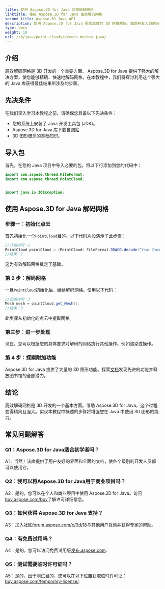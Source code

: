 ```yaml
---
title: 使用 Aspose.3D for Java 高效解码网格
linktitle: 使用 Aspose.3D for Java 高效解码网格
second_title: Aspose.3D Java API
description: 使用 Aspose.3D for Java 探索高效的 3D 网格解码。面向开发人员的分步教程。
type: docs
weight: 10
url: /zh/java/point-clouds/decode-meshes-java/
---
```

## 介绍

高效解码网格是 3D 开发的一个重要方面。 Aspose.3D for Java 提供了强大的解决方案，使您能够精确、快速地解码网格。在本教程中，我们将探讨利用这个强大的 Java 库获得最佳结果所涉及的步骤。

## 先决条件

在我们深入学习本教程之前，请确保您具备以下先决条件：

- 您的系统上安装了 Java 开发工具包 (JDK)。
-  Aspose.3D for Java 库下载自[网站](https://releases.aspose.com/3d/java/).
- 3D 图形概念的基础知识。

## 导入包

首先，在您的 Java 项目中导入必要的包。将以下行添加到您的代码中：

```java
import com.aspose.threed.FileFormat;
import com.aspose.threed.PointCloud;


import java.io.IOException;
```

## 使用 Aspose.3D for Java 解码网格

### 步骤一：初始化点云

首先初始化一个`PointCloud`目的。以下代码片段演示了此步骤：

```java
//开始时间：1
PointCloud pointCloud = (PointCloud) FileFormat.DRACO.decode("Your Document Directory" + "point_cloud_no_qp.drc");
//结束：1
```

这为有效解码网格奠定了基础。

### 第 2 步：解码网格

一旦`PointCloud`初始化后，继续解码网格。使用以下代码：

```java
//起始时间：3
Mesh mesh = pointCloud.get_Mesh();
//结束：3
```

此步骤从初始化的点云中提取网格。

### 第三步：进一步处理

现在，您可以根据您的具体要求对解码的网格执行其他操作，例如渲染或操作。

### 第 4 步：探索附加功能

Aspose.3D for Java 提供了大量的 3D 图形功能。探索[文档](https://reference.aspose.com/3d/java/)发现先进的功能并释放图书馆的全部潜力。

## 结论

高效解码网格是 3D 开发的一个基本方面。借助 Aspose.3D for Java，这个过程变得精简且强大。实现本教程中概述的步骤将增强您在 Java 中使用 3D 图形的能力。

## 常见问题解答

### Q1：Aspose.3D for Java适合初学者吗？

A1：当然！该库提供了用户友好的界面和全面的文档，使各个级别的开发人员都可以使用它。

### Q2：我可以将Aspose.3D for Java用于商业项目吗？

 A2：是的，您可以在个人和商业项目中使用 Aspose.3D for Java。访问[buy.aspose.com/buy](https://purchase.aspose.com/buy)了解许可详细信息。

### Q3：如何获得 Aspose.3D for Java 支持？

A3：加入社区[forum.aspose.com/c/3d/18](https://forum.aspose.com/c/3d/18)与其他用户互动并获得专家的帮助。

### Q4：有免费试用吗？

 A4：是的，您可以访问免费试用版[发布.aspose.com](https://releases.aspose.com/).

### Q5：测试需要临时许可证吗？

 A5：是的，出于测试目的，您可以在以下位置获取临时许可证：[buy.aspose.com/temporary-license/](https://purchase.aspose.com/temporary-license/).
